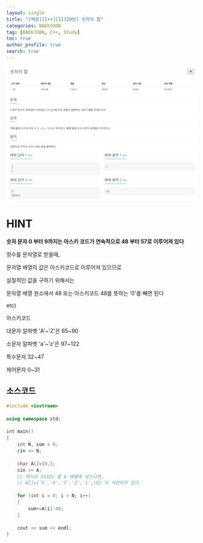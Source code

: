 ```yaml
---
layout: single
title: "[백준][C++][11720번] 숫자의 합"
categories: BAEKJOON
tag: [BAEKJOON, C++, Study]
toc: true
author_profile: true
search: true
---
```



![11720](https://github.com/Heo-jaehyeon/Heo-jaehyeon.github.io/blob/master/images/BAEKJOON/11720.PNG?raw=true)



# HINT

**숫자 문자 0 부터 9까지는 아스키 코드가 연속적으로 48 부터 57로 이루어져 있다**

정수를 문자열로 받을때,

문자열 배열의 값은 아스키코드로 이루어져 있으므로

실질적인 값을 구하기 위해서는 

문자열 배열 원소에서 48 또는 아스키코드 48를 뜻하는 '0'를 빼면 된다   
   
etc)

아스키코드

대문자 알파벳 'A'~'Z'은 65~90

소문자 알파벳 'a'~'z'은 97~122

특수문자 32~47

제어문자 0~31



## 소스코드

```c++
#include <iostream>

using namespace std;

int main()
{
	int N, sum = 0;
	cin >> N;
	
	char A[]={0,};
	cin >> A;
	// 예시로 54321 를 A 배열에 넣는다면,
    // A[]={'5','4','3','2','1',\0} 이 저장되어 있다
    
	for (int i = 0; i < N; i++)
	{
		sum+=A[i]-48;
	}
	
	cout << sum << endl;
}
```



